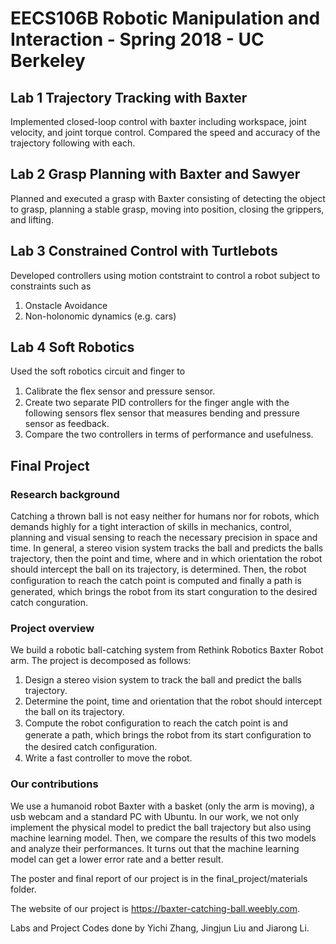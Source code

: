 # EECS106B Robotic Manipulation and Interaction - Spring 2018 - UC Berkeley


## Lab 1 Trajectory Tracking with Baxter
Implemented closed-loop control with baxter including workspace, joint velocity, and joint torque control. Compared the speed and accuracy of the trajectory following with each.

## Lab 2 Grasp Planning with Baxter and Sawyer
Planned and executed a grasp with Baxter consisting of detecting the object to grasp, planning a stable grasp, moving into position, closing the grippers, and lifting.

## Lab 3 Constrained Control with Turtlebots
Developed controllers using motion contstraint to control a robot subject to constraints such as
1. Onstacle Avoidance
2. Non-holonomic dynamics (e.g. cars)

## Lab 4 Soft Robotics
Used the soft robotics circuit and finger to 
1. Calibrate the ﬂex sensor and pressure sensor.
2. Create two separate PID controllers for the finger angle with the following sensors flex sensor that measures bending and pressure sensor as feedback.
3. Compare the two controllers in terms of performance and usefulness.

## Final Project

### Research background
Catching a thrown ball is not easy neither for humans nor for robots, which demands highly for a tight interaction of skills in mechanics, control, planning and visual sensing to reach the necessary precision in space and time. In general, a stereo vision system tracks the ball and predicts the balls trajectory, then the point and time, where and in which orientation the robot should intercept the ball on its trajectory, is determined. Then, the robot conﬁguration to reach the catch point is computed and finally a path is generated, which brings the robot from its start conguration to the desired catch conguration.

### Project overview

We build a robotic ball-catching system from Rethink Robotics Baxter Robot arm. The project is decomposed as follows:
​
1. Design a stereo vision system to track the ball and predict the balls trajectory. 
2. Determine the point, time and orientation that the robot should intercept the ball on its trajectory. 
3. Compute the robot conﬁguration to reach the catch point is and generate a path, which brings the robot from its start conﬁguration to the desired catch conﬁguration. 
4. Write a fast controller to move the robot.​

### Our contributions

We use a humanoid robot Baxter with a basket (only the arm is moving), a usb webcam and a standard PC with Ubuntu. In our work, we not only implement the physical model to predict the ball trajectory but also using machine learning model. Then, we compare the results of this two models and analyze their performances. It turns out that the machine learning model can get a lower error rate and a better result.

The poster and final report of our project is in the final_project/materials folder. 

The website of our project is https://baxter-catching-ball.weebly.com.

Labs and Project Codes done by Yichi Zhang, Jingjun Liu and Jiarong Li.



